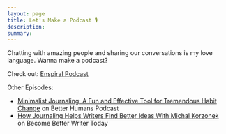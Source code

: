 ```yaml
---
layout: page
title: Let's Make a Podcast 🎙
description: 
summary: 
---
```


Chatting with amazing people and sharing our conversations is my love language. Wanna make a podcast?

Check out: [Enspiral Podcast](https://www.youtube.com/watch?v=xyLl4HnXdyQ&list=PLH4jIJHXyh2Gq6mgD4MwJ8Q4VLhK2DZEp)

Other Episodes:

- [Minimalist Journaling: A Fun and Effective Tool for Tremendous Habit Change](https://www.betterhumanspodcast.com/listen/minimalist-journaling-a-fun-and-effective-tool-for-tremendous-habit-change) on Better Humans Podcast
- [How Journaling Helps Writers Find Better Ideas With Michal Korzonek](https://www.youtube.com/watch?v=-8z-x8nyLsk) on Become Better Writer Today
